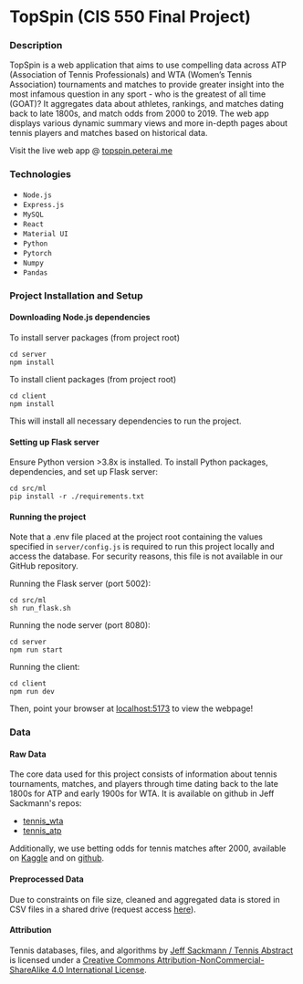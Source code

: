 # TopSpin (CIS 550 Final Project)

### Description

TopSpin is a web application that aims to use compelling data across ATP (Association of Tennis Professionals) and WTA (Women’s Tennis Association) tournaments and matches to provide greater insight into the most infamous question in any sport - who is the greatest of all time (GOAT)? It aggregates data about athletes, rankings, and matches dating back to late 1800s, and match odds from 2000 to 2019. The web app displays various dynamic summary views and more in-depth pages about tennis players and matches based on historical data.

Visit the live web app @ [topspin.peterai.me](https://topspin.peterai.me/)

### Technologies

- `Node.js`
- `Express.js`
- `MySQL`
- `React`
- `Material UI`
- `Python`
- `Pytorch`
- `Numpy`
- `Pandas`

### Project Installation and Setup

#### Downloading Node.js dependencies

To install server packages (from project root)

    cd server
    npm install

To install client packages (from project root)

    cd client
    npm install

This will install all necessary dependencies to run the project.

#### Setting up Flask server

Ensure Python version >3.8x is installed. To install Python packages, dependencies, and set up Flask server:

```
cd src/ml
pip install -r ./requirements.txt
```

#### Running the project

Note that a .env file placed at the project root containing the values specified in `server/config.js` is required to run this project locally and access the database. For security reasons, this file is not available in our GitHub repository.

Running the Flask server (port 5002):

    cd src/ml
    sh run_flask.sh

Running the node server (port 8080):

    cd server
    npm run start

Running the client:

    cd client
    npm run dev

Then, point your browser at [localhost:5173](http://localhost:5173/) to view the webpage!

### Data

#### Raw Data

The core data used for this project consists of information about tennis tournaments, matches, and players through time dating back to the late 1800s for ATP and early 1900s for WTA. It is available on github in Jeff Sackmann's repos:

- [tennis_wta](https://github.com/JeffSackmann/tennis_wta)
- [tennis_atp](https://github.com/JeffSackmann/tennis_atp)

Additionally, we use betting odds for tennis matches after 2000, available on [Kaggle](https://www.kaggle.com/datasets/hakeem/atp-and-wta-tennis-data) and on [github](https://github.com/chief-r0cka/MLT).

#### Preprocessed Data

Due to constraints on file size, cleaned and aggregated data is stored in CSV files in a shared drive (request access [here](https://drive.google.com/drive/folders/14wodIUZZj7R28aX-mTczlzbZ5z_Nh_bw?usp=sharing)).

#### Attribution

Tennis databases, files, and algorithms by [Jeff Sackmann / Tennis Abstract](http://www.tennisabstract.com/) is licensed under a [Creative Commons Attribution-NonCommercial-ShareAlike 4.0 International License](http://creativecommons.org/licenses/by-nc-sa/4.0/).
